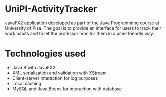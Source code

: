 # UniPI-ActivityTracker
JavaFX2 application developed as part of the Java Programming course at University of Pisa. The goal is to provide an interface for users to track their work habits and to let the professor monitor them in a user-friendly way.

# Technologies used
- Java 8 with JavaFX2
- XML serialization and validation with XStream
- Client-server interaction for log purposes
- Local caching
- MySQL and Java Beans for interaction with database

